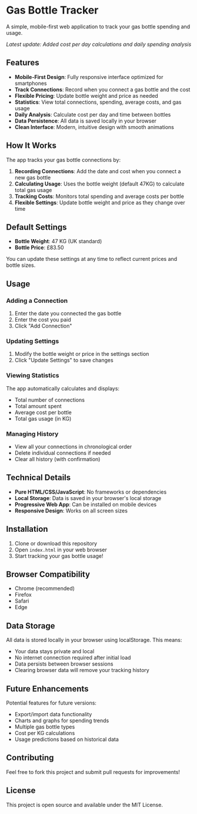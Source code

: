 # Gas Bottle Tracker

A simple, mobile-first web application to track your gas bottle spending and usage.

*Latest update: Added cost per day calculations and daily spending analysis*

## Features

- **Mobile-First Design**: Fully responsive interface optimized for smartphones
- **Track Connections**: Record when you connect a gas bottle and the cost
- **Flexible Pricing**: Update bottle weight and price as needed
- **Statistics**: View total connections, spending, average costs, and gas usage
- **Daily Analysis**: Calculate cost per day and time between bottles
- **Data Persistence**: All data is saved locally in your browser
- **Clean Interface**: Modern, intuitive design with smooth animations

## How It Works

The app tracks your gas bottle connections by:

1. **Recording Connections**: Add the date and cost when you connect a new gas bottle
2. **Calculating Usage**: Uses the bottle weight (default 47KG) to calculate total gas usage
3. **Tracking Costs**: Monitors total spending and average costs per bottle
4. **Flexible Settings**: Update bottle weight and price as they change over time

## Default Settings

- **Bottle Weight**: 47 KG (UK standard)
- **Bottle Price**: £83.50

You can update these settings at any time to reflect current prices and bottle sizes.

## Usage

### Adding a Connection
1. Enter the date you connected the gas bottle
2. Enter the cost you paid
3. Click "Add Connection"

### Updating Settings
1. Modify the bottle weight or price in the settings section
2. Click "Update Settings" to save changes

### Viewing Statistics
The app automatically calculates and displays:
- Total number of connections
- Total amount spent
- Average cost per bottle
- Total gas usage (in KG)

### Managing History
- View all your connections in chronological order
- Delete individual connections if needed
- Clear all history (with confirmation)

## Technical Details

- **Pure HTML/CSS/JavaScript**: No frameworks or dependencies
- **Local Storage**: Data is saved in your browser's local storage
- **Progressive Web App**: Can be installed on mobile devices
- **Responsive Design**: Works on all screen sizes

## Installation

1. Clone or download this repository
2. Open `index.html` in your web browser
3. Start tracking your gas bottle usage!

## Browser Compatibility

- Chrome (recommended)
- Firefox
- Safari
- Edge

## Data Storage

All data is stored locally in your browser using localStorage. This means:
- Your data stays private and local
- No internet connection required after initial load
- Data persists between browser sessions
- Clearing browser data will remove your tracking history

## Future Enhancements

Potential features for future versions:
- Export/import data functionality
- Charts and graphs for spending trends
- Multiple gas bottle types
- Cost per KG calculations
- Usage predictions based on historical data

## Contributing

Feel free to fork this project and submit pull requests for improvements!

## License

This project is open source and available under the MIT License. 